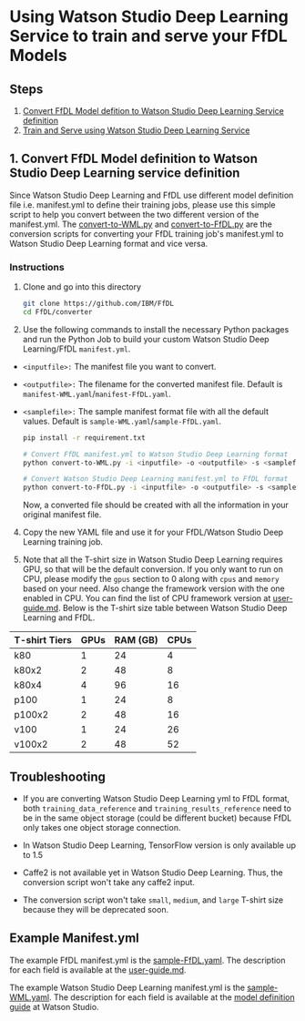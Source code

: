# Using Watson Studio Deep Learning Service to train and serve your FfDL Models 

## Steps
1. [Convert FfDL Model defition to Watson Studio Deep Learning Service definition](#1-convert-ffdl-model-defition-to-watson-studio-deep-learning-service-definition)
2. [Train and Serve using Watson Studio Deep Learning Service](#2-monitoring)

## 1. Convert FfDL Model definition to Watson Studio Deep Learning service definition

Since Watson Studio Deep Learning and FfDL use different model definition file i.e. manifest.yml to define their training jobs, please use this simple script to help you convert between the two different version of the manifest.yml. The [convert-to-WML.py](convert-to-WML.py) and [convert-to-FfDL.py](convert-to-FfDL.py) are the conversion scripts for converting your FfDL training job's manifest.yml to Watson Studio Deep Learning format and vice versa.

### Instructions

1. Clone and go into this directory
	```bash
	git clone https://github.com/IBM/FfDL
	cd FfDL/converter
	```

2. Use the following commands to install the necessary Python packages and run the Python Job to build your custom Watson Studio Deep Learning/FfDL `manifest.yml`.

* ```<inputfile>:``` The manifest file you want to convert.
* ```<outputfile>:``` The filename for the converted manifest file. Default is `manifest-WML.yaml`/`manifest-FfDL.yaml`.
* ```<samplefile>:``` The sample manifest format file with all the default values. Default is `sample-WML.yaml`/`sample-FfDL.yaml`.

	```bash
	pip install -r requirement.txt

  # Convert FfDL manifest.yml to Watson Studio Deep Learning format
	python convert-to-WML.py -i <inputfile> -o <outputfile> -s <samplefile>

  # Convert Watson Studio Deep Learning manifest.yml to FfDL format
  python convert-to-FfDL.py -i <inputfile> -o <outputfile> -s <samplefile>
	```
	Now, a converted <outputfile> file should be created with all the information in your original manifest file.

4. Copy the new YAML file and use it for your FfDL/Watson Studio Deep Learning training job.

5. Note that all the T-shirt size in Watson Studio Deep Learning requires GPU, so that will be the default conversion. If you only want to run on CPU, please modify the `gpus` section to 0 along with `cpus` and `memory` based on your need. Also change the framework version with the one enabled in CPU. You can find the list of CPU framework version at [user-guide.md](../../docs/user-guide.md#1-supported-deep-learning-frameworks). Below is the T-shirt size table between Watson Studio Deep Learning and FfDL.

| T-shirt Tiers     | GPUs    | RAM (GB) | CPUs |
| ------------- | ------------- | --------------- | --------------- |
| k80 | 1 | 24 | 4 |
| k80x2 | 2 | 48 | 8 |
| k80x4 | 4 | 96 | 16 |
| p100 | 1 | 24 | 8 |
| p100x2 | 2 | 48 | 16 |
| v100 | 1 | 24 | 26 |
| v100x2 | 2 | 48 | 52 |

## Troubleshooting

- If you are converting Watson Studio Deep Learning yml to FfDL format, both `training_data_reference` and `training_results_reference` need to be in the same object storage (could be different bucket) because FfDL only takes one object storage connection.

- In Watson Studio Deep Learning, TensorFlow version is only available up to 1.5

- Caffe2 is not available yet in Watson Studio Deep Learning. Thus, the conversion script won't take any caffe2 input.

- The conversion script won't take `small`, `medium`, and `large` T-shirt size because they will be deprecated soon.

## Example Manifest.yml

The example FfDL manifest.yml is the [sample-FfDL.yaml](sample-FfDL.yaml). The description for each field is available at the [user-guide.md](../../docs/user-guide.md#24-creating-manifest-file).

The example Watson Studio Deep Learning manifest.yml is the [sample-WML.yaml](sample-WML.yaml). The description for each field is available at the [model definition guide](https://dataplatform.ibm.com/docs/content/analyze-data/ml_dlaas_working_with_training_run.html?audience=wdp&linkInPage=true) at Watson Studio.
